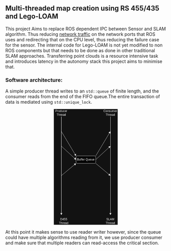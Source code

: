 ## Multi-threaded map creation using RS 455/435 and Lego-LOAM

This project Aims to replace ROS dependent IPC between Sensor and SLAM algorithm. Thus reducing [network traffic](https://github.com/ros/ros_comm/blob/845f74602c7464e08ef5ac6fd9e26c97d0fe42c9/clients/roscpp/src/libros/xmlrpc_manager.cpp#L116) on the network ports that ROS uses and redirecting that on the CPU level, thus reducing the failure case for the sensor. The internal code for Lego-LOAM is not yet modified to non ROS components but that needs to be done as done in other traditional SLAM approaches. Transferring point clouds is a resource intensive task and introduces latency in the autonomy stack this project aims to minimise that.

### Software architecture:

A simple producer thread writes to an `std::queue` of finite length, and the consumer reads from the end of the FIFO queue.The entire transaction of data is mediated using `std::unique_lock`. 

<p align="center">
  <img src="Producer_consumer_thread.png" alt="Software Architecture" width="200" align="center" />
</p>


At this point it makes sense to use reader writer however, since the queue could have multiple algorithms reading from it, we use producer consumer and make sure that multiple readers can read-access the critical section.